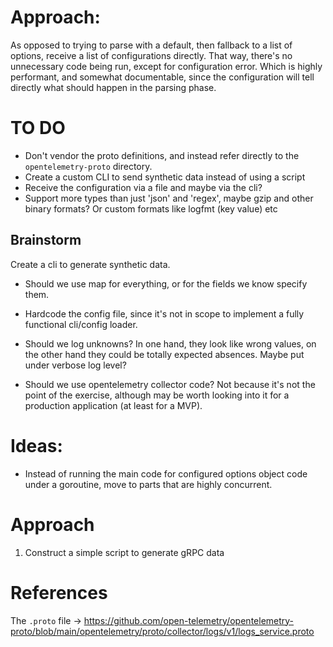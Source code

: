
# Approach:

As opposed to trying to parse with a default, then fallback to a list of options,
receive a list of configurations directly. That way, there's no unnecessary code
being run, except for configuration error. Which is highly performant, and
somewhat documentable, since the configuration will tell directly what should happen in the parsing phase.

# TO DO
* Don't vendor the proto definitions, and instead refer directly to the `opentelemetry-proto` directory.
* Create a custom CLI to send synthetic data instead of using a script
* Receive the configuration via a file and maybe via the cli?
* Support more types than just 'json' and 'regex', maybe gzip and other binary formats? Or custom formats like logfmt (key value) etc

## Brainstorm
Create a cli to generate synthetic data.

* Should we use map for everything, or for the fields we know specify them.

* Hardcode the config file, since it's not in scope to implement a fully functional cli/config loader.

* Should we log unknowns? In one hand, they look like wrong values, on the other hand they could be totally expected absences. Maybe put under verbose log level?

* Should we use opentelemetry collector code? Not because it's not the point of
the exercise, although may be worth looking into it for a production application (at least for a MVP).

# Ideas:
* Instead of running the main code for configured options object code under a goroutine, move to parts that are highly concurrent.


# Approach
1. Construct a simple script to generate gRPC data

# References

The `.proto` file -> https://github.com/open-telemetry/opentelemetry-proto/blob/main/opentelemetry/proto/collector/logs/v1/logs_service.proto
